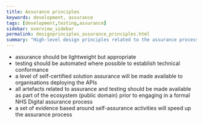 ```yaml
---
title: Assurance principles
keywords: development, assurance
tags: [development,testing,assurance]
sidebar: overview_sidebar
permalink: designprinciples_assurance_principles.html
summary: "High-level design principles related to the assurance processes"
---
```


- assurance should be lightweight but appropriate
- testing should be automated where possible to establish technical conformance
- a level of self-certified solution assurance will be made available to organisations deploying the APIs
- all artefacts related to assurance and testing should be made available as part of the ecosystem (public domain) prior to engaging in a formal NHS Digital assurance process
- a set of evidence based around self-assurance activities will speed up the assurance process
